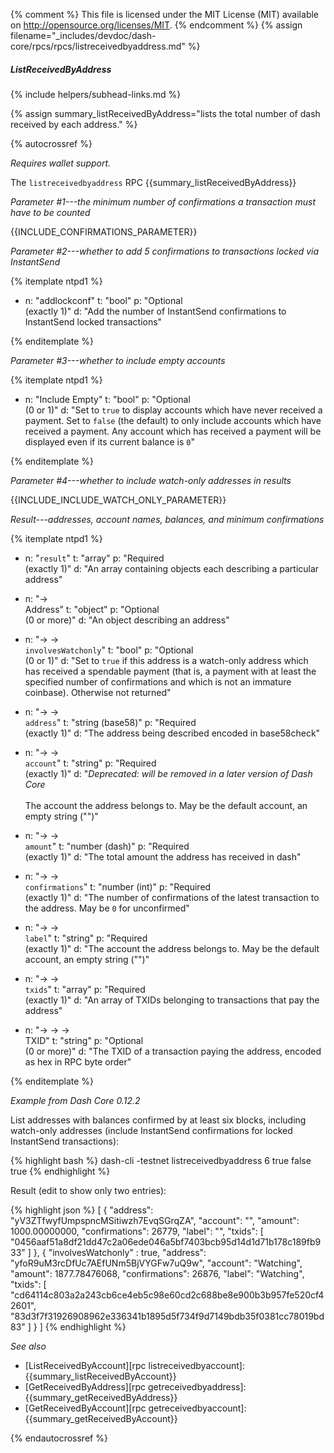 {% comment %}
This file is licensed under the MIT License (MIT) available on
http://opensource.org/licenses/MIT.
{% endcomment %}
{% assign filename="_includes/devdoc/dash-core/rpcs/rpcs/listreceivedbyaddress.md" %}

##### ListReceivedByAddress
{% include helpers/subhead-links.md %}

{% assign summary_listReceivedByAddress="lists the total number of dash received by each address." %}

<!-- __ -->

{% autocrossref %}

*Requires wallet support.*

The `listreceivedbyaddress` RPC {{summary_listReceivedByAddress}}

*Parameter #1---the minimum number of confirmations a transaction must have to be counted*

{{INCLUDE_CONFIRMATIONS_PARAMETER}}

*Parameter #2---whether to add 5 confirmations to transactions locked via InstantSend*

{% itemplate ntpd1 %}
- n: "addlockconf"
  t: "bool"
  p: "Optional<br>(exactly 1)"
  d: "Add the number of InstantSend confirmations to InstantSend locked transactions"

{% enditemplate %}

*Parameter #3---whether to include empty accounts*

{% itemplate ntpd1 %}
- n: "Include Empty"
  t: "bool"
  p: "Optional<br>(0 or 1)"
  d: "Set to `true` to display accounts which have never received a payment.  Set to `false` (the default) to only include accounts which have received a payment.  Any account which has received a payment will be displayed even if its current balance is `0`"

{% enditemplate %}

*Parameter #4---whether to include watch-only addresses in results*

{{INCLUDE_INCLUDE_WATCH_ONLY_PARAMETER}}

*Result---addresses, account names, balances, and minimum confirmations*

{% itemplate ntpd1 %}
- n: "`result`"
  t: "array"
  p: "Required<br>(exactly 1)"
  d: "An array containing objects each describing a particular address"

- n: "→<br>Address"
  t: "object"
  p: "Optional<br>(0 or more)"
  d: "An object describing an address"

- n: "→ →<br>`involvesWatchonly`"
  t: "bool"
  p: "Optional<br>(0 or 1)"
  d: "Set to `true` if this address is a watch-only address which has received a spendable payment (that is, a payment with at least the specified number of confirmations and which is not an immature coinbase).  Otherwise not returned"

- n: "→ →<br>`address`"
  t: "string (base58)"
  p: "Required<br>(exactly 1)"
  d: "The address being described encoded in base58check"

- n: "→ →<br>`account`"
  t: "string"
  p: "Required<br>(exactly 1)"
  d: "*Deprecated: will be removed in a later version of Dash Core*<br><br>The account the address belongs to.  May be the default account, an empty string (\"\")"

- n: "→ →<br>`amount`"
  t: "number (dash)"
  p: "Required<br>(exactly 1)"
  d: "The total amount the address has received in dash"

- n: "→ →<br>`confirmations`"
  t: "number (int)"
  p: "Required<br>(exactly 1)"
  d: "The number of confirmations of the latest transaction to the address.  May be `0` for unconfirmed"

- n: "→ →<br>`label`"
  t: "string"
  p: "Required<br>(exactly 1)"
  d: "The account the address belongs to.  May be the default account, an empty string (\"\")"    

- n: "→ →<br>`txids`"
  t: "array"
  p: "Required<br>(exactly 1)"
  d: "An array of TXIDs belonging to transactions that pay the address"

- n: "→ → →<br>TXID"
  t: "string"
  p: "Optional<br>(0 or more)"
  d: "The TXID of a transaction paying the address, encoded as hex in RPC byte order"

{% enditemplate %}

*Example from Dash Core 0.12.2*

List addresses with balances confirmed by at least six blocks, including
watch-only addresses (include InstantSend confirmations for locked InstantSend
transactions):

{% highlight bash %}
dash-cli -testnet listreceivedbyaddress 6 true false true
{% endhighlight %}

Result (edit to show only two entries):

{% highlight json %}
[
  {
    "address": "yV3ZTfwyfUmpspncMSitiwzh7EvqSGrqZA",
    "account": "",
    "amount": 1000.00000000,
    "confirmations": 26779,
    "label": "",
    "txids": [
      "0456aaf51a8df21dd47c2a06ede046a5bf7403bcb95d14d1d71b178c189fb933"
    ]
  },
  {
    "involvesWatchonly" : true,
    "address": "yfoR9uM3rcDfUc7AEfUNm5BjVYGFw7uQ9w",
    "account": "Watching",
    "amount": 1877.78476068,
    "confirmations": 26876,
    "label": "Watching",
    "txids": [
      "cd64114c803a2a243cb6ce4eb5c98e60cd2c688be8e900b3b957fe520cf42601",
      "83d3f7f31926908962e336341b1895d5f734f9d7149bdb35f0381cc78019bd83"
    ]
  }
]
{% endhighlight %}

*See also*

* [ListReceivedByAccount][rpc listreceivedbyaccount]: {{summary_listReceivedByAccount}}
* [GetReceivedByAddress][rpc getreceivedbyaddress]: {{summary_getReceivedByAddress}}
* [GetReceivedByAccount][rpc getreceivedbyaccount]: {{summary_getReceivedByAccount}}


{% endautocrossref %}
